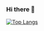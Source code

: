 ### Hi there 👋
[![Top Langs](https://github-readme-stats.vercel.app/api/top-langs/?username=namelessiety&layout=compact)](https://github.com/anuraghazra/github-readme-stats)

<!--
**Namelessiety/Namelessiety** is a ✨ _special_ ✨ repository because its `README.md` (this file) appears on your GitHub profile.

Here are some ideas to get you started:

- 🔭 I’m currently working on ...
- 🌱 I’m currently learning ...
- 👯 I’m looking to collaborate on ...
- 🤔 I’m looking for help with ...
- 💬 Ask me about ...
- 📫 How to reach me: ...
- 😄 Pronouns: ...
- ⚡ Fun fact: ...
-->

